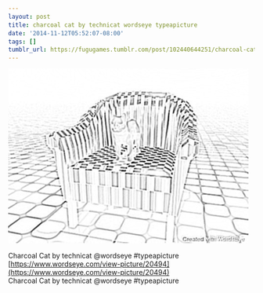 ```yaml
---
layout: post
title: charcoal cat by technicat wordseye typeapicture
date: '2014-11-12T05:52:07-08:00'
tags: []
tumblr_url: https://fugugames.tumblr.com/post/102440644251/charcoal-cat-by-technicat-wordseye-typeapicture
---
```

 ![](/tumblr_files/tumblr_nexa6vMyCP1tgne1po1_500.jpg)  

Charcoal Cat by technicat @wordseye #typeapicture  
[https://www.wordseye.com/view-picture/20494](https://www.wordseye.com/view-picture/20494)  
Charcoal Cat by technicat @wordseye #typeapicture

